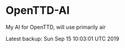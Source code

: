 # OpenTTD-AI
My AI for OpenTTD, will use primarily air

Latest backup: Sun Sep 15 10:03:01 UTC 2019
